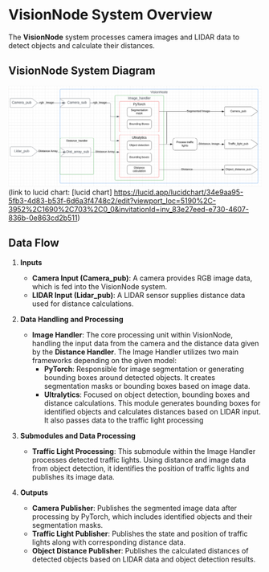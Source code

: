 # VisionNode System Overview

The **VisionNode** system processes camera images and LIDAR data to detect objects and calculate their distances.

## VisionNode System Diagram

![VisionNode System Diagram](../../../assets/VisionNode_Dataflow.PNG)
(link to lucid chart: [lucid chart] https://lucid.app/lucidchart/34e9aa95-5fb3-4d83-b53f-6d6a3f4748c2/edit?viewport_loc=5190%2C-3952%2C1690%2C703%2C0_0&invitationId=inv_83e27eed-e730-4607-836b-0e863cd2b511)

## Data Flow

1. **Inputs**
   - **Camera Input (Camera_pub)**: A camera provides RGB image data, which is fed into the VisionNode system.
   - **LIDAR Input (Lidar_pub)**: A LIDAR sensor supplies distance data used for distance calculations.

2. **Data Handling and Processing**
   - **Image Handler**: The core processing unit within VisionNode, handling the input data from the camera and the distance data given by the **Distance Handler**. The Image Handler utilizes two main frameworks depending on the given model:
     - **PyTorch**: Responsible for image segmentation or generating bounding boxes around detected objects. It creates segmentation masks or bounding boxes based on image data.
     - **Ultralytics**: Focused on object detection, bounding boxes and distance calculations. This module generates bounding boxes for identified objects and calculates distances based on LIDAR input. It also passes data to the traffic light processing

3. **Submodules and Data Processing**
   - **Traffic Light Processing**: This submodule within the Image Handler processes detected traffic lights. Using distance and image data from object detection, it identifies the position of traffic lights and publishes its image data.

4. **Outputs**
   - **Camera Publisher**: Publishes the segmented image data after processing by PyTorch, which includes identified objects and their segmentation masks.
   - **Traffic Light Publisher**: Publishes the state and position of traffic lights along with corresponding distance data.
   - **Object Distance Publisher**: Publishes the calculated distances of detected objects based on LIDAR data and object detection results.
